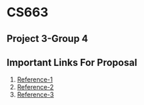 # CS663

## Project 3-Group 4

## Important Links For Proposal

1. [Reference-1](https://www.ijcaonline.org/archives/volume149/number3/25980-2016911373)
2. [Reference-2](http://www.warse.org/IJATCSE/static/pdf/file/ijatcse116952019.pdf)
3. [Reference-3](https://www.nature.com/articles/nature21056.epdf?author_access_token=8oxIcYWf5UNrNpHsUHd2StRgN0jAjWel9jnR3ZoTv0NXpMHRAJy8Qn10ys2O4tuPakXos4UhQAFZ750CsBNMMsISFHIKinKDMKjShCpHIlYPYUHhNzkn6pSnOCt0Ftf6)
